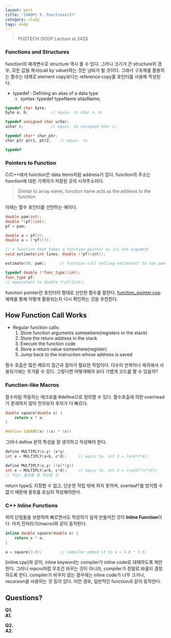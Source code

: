 ```yaml
---
layout: post
title: "[OODP] 5. Functions(2)"
category: study
tags: oodp
---
```


> POSTECH OODP Lecture at 24SS

### Functions and Structures
function의 매개변수로 structure 역시 올 수 있다.
그러나 크기가 큰 structure의 경우, 모든 값을 복사(call by value)하는 것은 낭비가 될 것이다.
그래서 구조체를 활용하는 함수는 대체로 element copy보다는 reference copy를 포인터를 사용해 작성된다.
<!--more-->
* typedef : Defining an alias of a data type
    - syntax: typedef typeName aliasName;

``` c++
typedef char byte;
byte a, b;          // equiv. to char a, b;

typedef unsigned char uchar;
uchar c;            // equiv. to unsigned char c;

typedef char* char_ptr;
char_ptr ptr1, ptr2;    // equiv. to

typedef 

```

### Pointers to Function
C/C++에서 function은 data items처럼 address가 있다. function의 주소는 function에 대한 기계어가 저장된 곳의 시작주소이다.
> Similar to array name, function name acts as the address to the function

아래는 함수 포인터를 선언하는 예이다.
``` c++
double pam(int);
double *(pf)(int);
pf = pam;

double a = pf(3);
double a = (*pf)(3);

// a function that takes a function pointer as its 2nd argument
void estimate(int lines, double (*pf)(int));    

estimate(50, pam);      // function call telling estimate() to use pam()

typedef double (*func_type)(int);
func_type pf;
// equivalent to double (*pf)(int);
```
function pointer란 포인터의 형태로 선언한 함수를 말한다.
[function_pointer.cpp] 예제를 통해 어떻게 활용되는지 다시 확인하는 것을 추천한다.


## How Function Call Works
* Regular function calls:
    1. Store function arguments somewhere(registers or the stack)
    2. Store the return address in the stack
    3. Execute the function code
    4. Store a return value somewhere(register)
    5. Jump back to the instruction whose address is saved

함수 호출은 많은 메모리 접근과 절차가 필요한 작업이다.
다수의 반복이나 재귀에서 사용되기에는 무거울 수 있다.
그렇다면 어떻게해야 보다 가볍게 코드를 짤 수 있을까?

### Function-like Macros
함수처럼 작동하는 매크로를 #define으로 정의할 수 있다.
함수호출에 의한 overhead가 존재하지 않아 전자보자 후자가 더 빠르다.

``` c++
double square(double x) {
    return x * x;
}

#define SQUARE(x) ((x) * (x))
```

그러나 define 문의 특성을 잘 생각하고 작성해야 한다.
``` c++
define MULTIPLY(x,y) (x*y)
int e = MULTIPLY(a+b, c*d);     // equiv to. int 3 = (a+b*c*d);

define MULTIPLY(x,y) ((x)*(y))
int e = MULTIPLY(a+b, c*d);     // equiv to. int 3 = ((a+b)*(c*d));
// Tip! 괄호를 잘 작성할 것
```
return type도 지정할 수 없고, 단순한 작업 밖에 하지 못하며, overleaf?를 방지할 수 없기 때문에 괄호를 유심히 작성해야한다.

### C++ Inline Functions
위의 단점들을 보완하여 빠르면서도 작성하기 쉽게 만들어진 것이 **Inline Function**이다.
마치 전처리기(macro)와 같이 동작한다.
``` c++
inline double square(double x) {
    return x * x;
}

a = square(3.0);        // compiler embed it to a = 3.0 * 3.0;
```
[inline.cpp]와 같이, inline keyword는 compiler가 inline code로 대체하도록 제안한다. 그러나 macro처럼 무조건 바꾸는 것이 아니라, compiler가 정말로 바꿀지 결정하도록 한다.
compiler가 바꾸지 않는 경우에는 inline code가 너무 크거나, recursion을 사용하는 것 등이 있다. 이런 경우, 일반적인 function과 같이 동작한다.



## Questions?
**Q1.**         <br>
**A1.** 


**Q2.**      <br>
**A2.** 

<!-- Links -->
[function_pointer.cpp]: 
[inline.cpp]: 